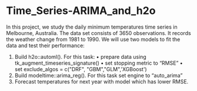 # Time_Series-ARIMA_and_h2o

In this project, we study the daily minimum temperatures time series in Melbourne, Australia. The
data set consists of 3650 observations. It records the weather change from 1981 to 1990. We will
use two models to fit the data and test their performance:

1. Build h2o::automl(). For this task:
• prepare data using tk_augment_timeseries_signature()
• set stopping metric to “RMSE”
• set exclude_algos = c("DRF", "GBM","GLM",'XGBoost')
2. Build modeltime::arima_reg(). For this task set engine to “auto_arima”
3. Forecast temperatures for next year with model which has lower RMSE.
